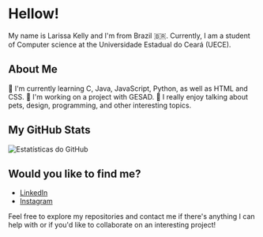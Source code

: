 # Hellow!

My name is Larissa Kelly and I'm from Brazil 🇧🇷. Currently, I am a student of Computer science at the Universidade Estadual do Ceará (UECE).

## About Me

🌱 I'm currently learning C, Java, JavaScript, Python, as well as HTML and CSS.
👯 I'm working on a project with GESAD.
💬 I really enjoy talking about pets, design, programming, and other interesting topics.

## My GitHub Stats

![Estatísticas do GitHub](https://github-readme-stats.vercel.app/api?username=larikelly&show_icons=true&hide=prs&count_private=true&theme=radical)

## Would you like to find me?
- [LinkedIn](https://www.linkedin.com/in/larissa-kelly-44246810a/)
- [Instagram](https://www.instagram.com/larikelly)

Feel free to explore my repositories and contact me if there's anything I can help with or if you'd like to collaborate on an interesting project!
